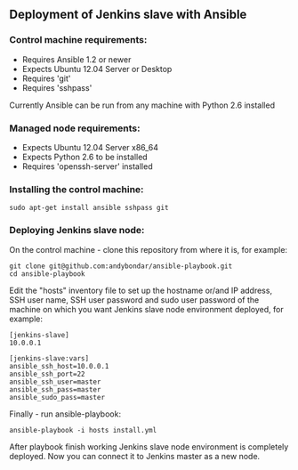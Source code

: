 ## Deployment of Jenkins slave with Ansible

### Control machine requirements:

- Requires Ansible 1.2 or newer
- Expects Ubuntu 12.04 Server or Desktop
- Requires 'git'
- Requires 'sshpass'

Currently Ansible can be run from any machine with Python 2.6 installed

### Managed node requirements:

- Expects Ubuntu 12.04 Server x86_64
- Expects Python 2.6 to be installed
- Requires 'openssh-server' installed

### Installing the control machine:

	sudo apt-get install ansible sshpass git

### Deploying Jenkins slave node:


On the control machine - clone this repository from where it is, for example:

	git clone git@github.com:andybondar/ansible-playbook.git
	cd ansible-playbook

Edit the "hosts" inventory file to set up the hostname or/and IP address, SSH user name, SSH user password and sudo user password of the machine on which you want Jenkins slave node environment deployed, for example:

	[jenkins-slave]
	10.0.0.1
	
	[jenkins-slave:vars]
	ansible_ssh_host=10.0.0.1
	ansible_ssh_port=22
	ansible_ssh_user=master
	ansible_ssh_pass=master
	ansible_sudo_pass=master


Finally - run ansible-playbook:

	ansible-playbook -i hosts install.yml

After playbook finish working Jenkins slave node environment is completely deployed. Now you can connect it to Jenkins master as a new node.


